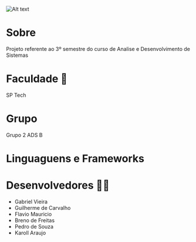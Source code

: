 ![Alt text](Logo-Dev4Me/logo-completo-degrade-dev4me.png"Logo")

# Sobre 
Projeto referente ao 3º semestre do curso de Analise e Desenvolvimento de Sistemas

# Faculdade :school:
SP Tech 

# Grupo 
Grupo 2 ADS B

# Linguaguens e Frameworks 

# Desenvolvedores :man_technologist:
- Gabriel Vieira 
- Guilherme de Carvalho
- Flavio Mauricio
- Breno de Freitas
- Pedro de Souza
- Karoll Araujo
